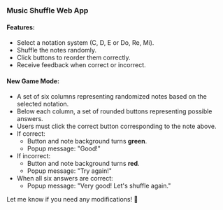 ### Music Shuffle Web App

#### Features:
- Select a notation system (C, D, E or Do, Re, Mi).
- Shuffle the notes randomly.
- Click buttons to reorder them correctly.
- Receive feedback when correct or incorrect.

#### New Game Mode:
- A set of six columns representing randomized notes based on the selected notation.
- Below each column, a set of rounded buttons representing possible answers.
- Users must click the correct button corresponding to the note above.
- If correct:
  - Button and note background turns **green**.
  - Popup message: "Good!"
- If incorrect:
  - Button and note background turns **red**.
  - Popup message: "Try again!"
- When all six answers are correct:
  - Popup message: "Very good! Let's shuffle again."

Let me know if you need any modifications! 🚀
